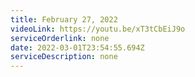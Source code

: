 ```yaml
---
title: February 27, 2022
videoLink: https://youtu.be/xT3tCbEiJ9o
serviceOrderlink: none
date: 2022-03-01T23:54:55.694Z
serviceDescription: none
---
```

